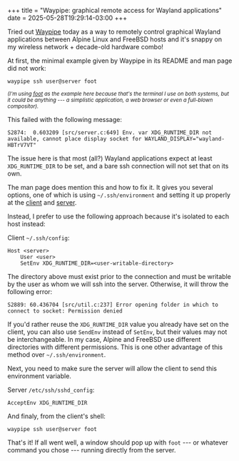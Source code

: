 +++
title = "Waypipe: graphical remote access for Wayland applications"
date = 2025-05-28T19:29:14-03:00
+++

Tried out [Waypipe](https://gitlab.freedesktop.org/mstoeckl/waypipe) today as a way to remotely control graphical Wayland applications between Alpine Linux and FreeBSD hosts and it's snappy on my wireless network + decade-old hardware combo!

At first, the minimal example given by Waypipe in its README and man page did not work:

```shell
waypipe ssh user@server foot
```

<small>_(I'm using [foot](https://codeberg.org/dnkl/foot) as the example here because that's the terminal I use on both systems, but it could be anything --- a simplistic application, a web browser or even a full-blown compositor)._</small>

This failed with the following message:

    S2874:  0.603209 [src/server.c:649] Env. var XDG_RUNTIME_DIR not available, cannot place display socket for WAYLAND_DISPLAY="wayland-HBTrV7VT"

The issue here is that most (all?) Wayland applications expect at least `XDG_RUNTIME_DIR` to be set, and a bare ssh connection will not set that on its own.

The man page does mention this and how to fix it. It gives you several options, one of which is using `~/.ssh/environment` and setting it up properly at the [client](https://man.openbsd.org/ssh#USER) and [server](https://man.openbsd.org/sshd_config.5#PermitUserEnvironment).

Instead, I prefer to use the following approach because it's isolated to each host instead:

Client `~/.ssh/config`:

```ssh_config
Host <server>
    User <user>
    SetEnv XDG_RUNTIME_DIR=<user-writable-directory>
```

The directory above must exist prior to the connection and must be writable by the user as whom we will ssh into the server. Otherwise, it will throw the following error:

    S2889: 60.436704 [src/util.c:237] Error opening folder in which to connect to socket: Permission denied

If you'd rather reuse the `XDG_RUNTIME_DIR` value you already have set on the client, you can also use `SendEnv` instead of `SetEnv`, but their values may not be interchangeable. In my case, Alpine and FreeBSD use different directories with different permissions. This is one other advantage of this method over `~/.ssh/environment`.

Next, you need to make sure the server will allow the client to send this environment variable.

Server `/etc/ssh/sshd_config`:

```sshd_config
AcceptEnv XDG_RUNTIME_DIR
```

And finaly, from the client's shell:

```shell
waypipe ssh user@server foot
```

That's it! If all went well, a window should pop up with `foot` --- or whatever command you chose --- running directly from the server.


